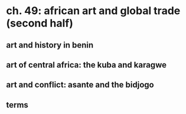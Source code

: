 # ch. 49: african art and global trade (second half)

## art and history in benin

## art of central africa: the kuba and karagwe

## art and conflict: asante and the bidjogo

## terms
